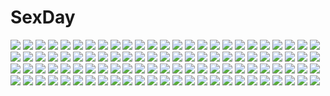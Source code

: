 # SexDay
![](https://konachan.com/image/a568d443cb65466cb0794554a10ebd01/Konachan.com%20-%20276913%20alexiel%20autumn%20black_eyes%20black_hair%20breasts%20cleavage%20drink%20food%20japanese_clothes%20kimono%20leaves%20long_hair%20original%20signed%20thighhighs%20water.jpg)
![](https://konachan.com/image/1af46f070316175795f5a19351b243c5/Konachan.com%20-%20258314%202girls%20aqua_eyes%20blonde_hair%20bow%20breasts%20cleavage%20dress%20elbow_gloves%20flowers%20gloves%20gun%20lin.h%20long_hair%20ponytail%20twintails%20weapon%20yellow_eyes.jpg)
![](https://konachan.com/image/aafe589b028f214fa526ed2d19547984/Konachan.com%20-%2073931%20black_hair%20blue_eyes%20eyepatch%20kneehighs%20long_hair%20mubouou_aasaa%20original%20ribbons%20skirt.jpg)
![](https://konachan.com/image/f85ddb60c33bbda45114d075a86112ac/Konachan.com%20-%2093364%20hoshiguma_yuugi%20komeiji_satori%20pointed_ears%20touhou.jpg)
![](https://konachan.com/image/eaf3f594e39e8e4109455717ae57d402/Konachan.com%20-%205562%20christmas%20senmu.jpg)
![](https://konachan.com/image/5e5f497b2a57464b0b03b9a5d8c200df/Konachan.com%20-%20117606%20animal_ears%20blonde_hair%20blue_eyes%20dress%20foxgirl%20jpeg_artifacts%20original%20poco%20short_hair%20tail%20third-party_edit%20white.jpg)
![](https://konachan.com/image/ba900af178d635733ab43cbac0c24b31/Konachan.com%20-%20115614%20ass%20censored%20fang%20game_cg%20kousaka_kirino%20ninoko%20ore_no_imouto_ga_konna_ni_kawaii_wake_ga_nai%20penis%20pussy%20sex%20wings.jpg)
![](https://konachan.com/image/f9b8a57af6da8900d166d091dc184f0e/Konachan.com%20-%2045142%20abhar%20deep_blue_sky_%26_pure_white_wings%20hanami_mariya%20koga_sayoko%20misaki_kurehito.jpg)
![](https://konachan.com/image/3101ac9dc34cdcf1cfd87fb92a151b98/Konachan.com%20-%2013726%20all_male%20death_note%20l%20male%20polychromatic%20ryuk%20yagami_light.jpg)
![](https://konachan.com/image/68b5a4f376c2855f96cc872671529a2b/Konachan.com%20-%20126135%20animal_ears%20blonde_hair%20hitoto%20idolmaster%20idolmaster_cinderella_girls%20jougasaki_rika%20tail%20thighhighs%20white%20yellow_eyes.jpg)
![](https://konachan.com/image/3350b5df89eb8f4869e4883c3f957810/Konachan.com%20-%20219945%20ass%20blonde_hair%20boots%20gun%20hat%20panties%20skirt_lift%20thighhighs%20tomoe_mami%20twintails%20underwear%20upskirt%20weapon%20white%20wokada%20yellow_eyes.jpg)
![](https://konachan.com/image/814dda8a35372e25dffe626071a13645/Konachan.com%20-%20167921%20animal%20blush%20boots%20brown_eyes%20brown_hair%20cherry_blossoms%20fish%20flowers%20npcpepper%20original%20petals%20ponytail%20shirt%20water.jpg)
![](https://konachan.com/jpeg/1c219f1bad659d8eebb8e4715a589b89/Konachan.com%20-%20144617%20boots%20breasts%20cleavage%20dress%20gloves%20green_eyes%20gun%20long_hair%20original%20purple_hair%20saberiii%20weapon.jpg)
![](https://konachan.com/jpeg/348e0070ff86dd8bf6b187f2ea05851c/Konachan.com%20-%20194012%202girls%20animal_ears%20bed%20catgirl%20chocola_%28sayori%29%20game_cg%20long_hair%20nekopara%20neko_works%20sayori%20sleeping%20vanilla_%28sayori%29.jpg)
![](https://konachan.com/image/2b2d8d6f4f3333b6e0a9ac1636887b89/Konachan.com%20-%20280487%20armor%20dark%20group%20original%20pixiv_fantasia%20sketch%20swd3e2%20watermark.jpg)
![](https://konachan.com/image/5a13db1c9b79d882fdd854c0dd5e5803/Konachan.com%20-%2030123%20tagme.jpg)
![](https://konachan.com/image/c04e08e078f1748e75b9bb3dbd4dd6b8/Konachan.com%20-%20114852%20hachune_miku%20hatsune_miku%20miku_append%20vocaloid.jpg)
![](https://konachan.com/image/c534d24ee74b3008f9f060d12a6e73ba/Konachan.com%20-%20247144%20armor%20asa_ni_haru%20clouds%20dress%20gun%20gunpuku_no_himegimi%20hat%20long_hair%20military%20re%3Acreators%20ribbons%20sky%20sword%20twintails%20uniform%20weapon%20white_hair.jpg)
![](https://konachan.com/image/49e576ee4b4097049eea648fe76950f3/Konachan.com%20-%20225177%20animal%20bird%20chai_%28artist%29%20drink%20original%20sketch.jpg)
![](https://konachan.com/jpeg/434b5cee9b89e220c38e87a97eccde49/Konachan.com%20-%20289364%202girls%20aqua_hair%20bloomers%20breasts%20cameltoe%20cleavage%20cropped%20green_eyes%20hoodie%20kinakoweb%20kneehighs%20original%20pink_hair%20ponytail%20thighhighs%20white.jpg)
![](https://konachan.com/jpeg/cccd8738307b36aa14f70bbc3fbaa6af/Konachan.com%20-%20120833%20game_cg%20ninomae_sakura%20shunki_gentei_poco_a_poco.jpg)
![](https://konachan.com/jpeg/60dedbea3c3e013c9169aa2996d35de9/Konachan.com%20-%20168628%20all_male%20group%20gyuki_%28naruto%29%20horns%20isobu_%28naruto%29%20kokuo_%28naruto%29%20male%20multiple_tails%20naruto%20o96ap%20orange_eyes%20orange_hair%20short_hair%20tail.jpg)
![](https://konachan.com/image/89d14bfb67ed94075004a5fa7efa0187/Konachan.com%20-%20113839%20breasts%20clouds%20flat_chest%20haimura_kiyotaka%20loli%20nipples%20sky%20swimsuit%20water.jpg)
![](https://konachan.com/image/642611d0475acd5abdda1a1b07145d63/Konachan.com%20-%20105411%20black_hair%20blue_eyes%20blush%20breasts%20choker%20cleavage%20eyepatch%20flowers%20long_hair%20original%20por%20water%20wet.jpg)
![](https://konachan.com/image/1fa2695e64bd040c44a0d0b2aa94e909/Konachan.com%20-%20196849%20blush%20breasts%20brown_eyes%20brown_hair%20cleavage%20doubleforty%20headdress%20long_hair%20maid%20original%20panties%20tears%20thighhighs%20underwear%20wink%20wristwear.jpg)
![](https://konachan.com/image/c0723a2a4ed9f77c11c66a6212f57ff9/Konachan.com%20-%20141926%20hatsune_miku%20n39%20vocaloid.jpg)
![](https://konachan.com/image/23bb1a36d09f5c705480b5a06a421fa9/Konachan.com%20-%2080475%20bikini%20himekaidou_hatate%20nopan%20pointed_ears%20shameimaru_aya%20swimsuit%20touhou.jpg)
![](https://konachan.com/jpeg/56d0ed9fa09fcbfeb52ee7204dfc1f1d/Konachan.com%20-%20291363%20black_hair%20long_hair%20original%20purple_eyes%20school_uniform%20urim_%28paintur%29.jpg)
![](https://konachan.com/jpeg/be03a8aa3763ba3e112f1c6f1f40eb84/Konachan.com%20-%20119099%20kagamine_len%20kagamine_rin%20male%20vocaloid.jpg)
![](https://konachan.com/jpeg/30835395bbafe174a3cb830f255f2c20/Konachan.com%20-%20228603%20bow%20brown_hair%20dtvisu%20hakurei_reimu%20japanese_clothes%20miko%20red_eyes%20touhou.jpg)
![](https://konachan.com/image/1118449ba5556f14b66c0dc3db6c1052/Konachan.com%20-%2061200%20blue_eyes%20hat%20higurashi_no_naku_koro_ni%20nemu_%28nebusokugimi%29%20ryuuguu_rena%20thighhighs%20weapon.jpg)
![](https://konachan.com/image/e7379b2229c66095a7e4681d784913a9/Konachan.com%20-%20258180%20animal_ears%20barefoot%20cameltoe%20elsword%20eve_%28elsword%29%20long_hair%20orange_eyes%20panties%20ripe.c%20school_uniform%20signed%20skirt%20spread_legs%20underwear%20white_hair.jpg)
![](https://konachan.com/image/3806bffa42c5a57a835e783954842d84/Konachan.com%20-%20140335%20all_male%20brown_hair%20carnelian%20japanese_clothes%20long_hair%20male%20miko%20mix%21%20purple_eyes%20suwa_ranmaru%20trap%20wet.jpg)
![](https://konachan.com/jpeg/9dde690e049b28657a3f92ad4f0108c8/Konachan.com%20-%20116887%20blue_eyes%20blush%20game_cg%20mitarai_mei%20red_hair%20ribbons%20school_uniform%20short_hair%20skirt%20suika_niritsu.jpg)
![](https://konachan.com/image/da7ddc248f53bd2145495ec8e748bd5a/Konachan.com%20-%20267606%20animated%20ass%20ass_grab%20bed%20blonde_hair%20blush%20breasts%20dark_skin%20gloves%20hat%20long_hair%20nude%20penis%20purple_eyes%20sex%20tears%20thighhighs%20touhou%20uncensored.gif)
![](https://konachan.com/jpeg/b79d476e90dc51d5b30117dc63f9cc2e/Konachan.com%20-%20117913%20blue_eyes%20blush%20bra%20breasts%20censored%20game_cg%20kunihiro_hinata%20muririn%20nipples%20noble_works%20penis%20pink_hair%20pussy%20sex%20underwear%20yuzusoft.jpg)
![](https://konachan.com/jpeg/01b82dca971e6f331018ef25ac7058ab/Konachan.com%20-%20267654%20bed%20blonde_hair%20blue_eyes%20blush%20breasts%20close%20game_cg%20ichikawa_saasha%20jounoin_kaho%20long_hair%20nipples%20silkys_plus.jpg)
![](https://konachan.com/jpeg/afd41068c342859010b3a8caffee8563/Konachan.com%20-%2056680%20tagme%20transparent%20vector.jpg)
![](https://konachan.com/image/4ad08af519d4472ae25c6726a0a1f6c8/Konachan.com%20-%2056112%20alicia_melchiott%20brigitte_stark%20isara_gunther%20largo_potter%20valkyria_chronicles%20welkin_gunther.jpg)
![](https://konachan.com/jpeg/fe10148b2f3f95936169e219dc5356f1/Konachan.com%20-%20165851%20black_hair%20blue_eyes%20blush%20dress%20hat%20kantoku%20long_hair%20orange_hair%20pink_eyes%20pink_hair%20scan%20short_hair%20shorts%20twintails%20wink%20yellow_eyes%20yukata.jpg)
![](https://konachan.com/jpeg/9504edd4886a31b32cbc6b0926d35754/Konachan.com%20-%20217404%202girls%20black_hair%20blush%20breasts%20brown_hair%20censored%20game_cg%20long_hair%20mononofu%20nipples%20nude%20onsen%20pussy%20red_eyes%20short_hair%20water%20wet%20wink%20yuri.jpg)
![](https://konachan.com/image/4f5a958fb4ae53f697c864a6552aad7b/Konachan.com%20-%2082828%20all_male%20chibi%20ciel_phantomhive%20finnian%20kuroshitsuji%20male%20sebastian_michaelis%20tanaka%20vector.jpg)
![](https://konachan.com/image/07206612b1160414d590b7c08e98b2ef/Konachan.com%20-%20152817%20animal_ears%20blue_hair%20bunnygirl%20long_hair%20mondaiji_tachi_ga_isekai_kara_kuru_sou_desu_yo%3F%20red_eyes%20shira-nyoro%20thighhighs%20wristwear.jpg)
![](https://konachan.com/image/c5b4b9ec15371b890b626b92321c7c7c/Konachan.com%20-%20260834%20cameltoe%20dodomayo%20flowers%20kneehighs%20original%20panties%20pink_hair%20ponytail%20school_uniform%20short_hair%20skirt%20sky%20tree%20underwear%20upskirt%20yellow_eyes.jpg)
![](https://konachan.com/image/f126927367a36cf2a7deb628901c4e87/Konachan.com%20-%20206224%202girls%20aqua_eyes%20blonde_hair%20clouds%20dark_skin%20hakokon%20loli%20long_hair%20pink_eyes%20pink_hair%20skirt%20sky%20swim_ring%20swimsuit%20tan_lines%20twintails%20water%20wink.jpg)
![](https://konachan.com/image/507210e6a467da63033aaf403053ffcc/Konachan.com%20-%2043125%20estel_freesia%20tagme%20wreathlit_noel%20yoake_mae_yori_ruri_iro_na.jpg)
![](https://konachan.com/image/8c5e7d0d27d730c0a2a308ef7a476e11/Konachan.com%20-%208155%20berserker%20chinese_clothes%20chinese_dress%20cosplay%20crazy_clover_club%20fate_%28series%29%20fate_stay_night%20illyasviel_von_einzbern.jpg)
![](https://konachan.com/image/176f54a7b33a519a01da5092d9eabdf0/Konachan.com%20-%20280287%202girls%20aqua_eyes%20flowers%20green_hair%20komeiji_koishi%20komeiji_satori%20pink_eyes%20purple_hair%20rose%20short_hair%20touhou%20wikumi.jpg)
![](https://konachan.com/image/980bf09b902537eb9c249d8dccb00818/Konachan.com%20-%20302762%202girls%20animal_ears%20arknights%20forest%20hamachi_hazuki%20lappland_%28arknights%29%20shorts%20sword%20tail%20texas_%28arknights%29%20tree%20weapon%20wolfgirl.jpg)
![](https://konachan.com/image/ca77315acffa849fce312fc32dcfb3e6/Konachan.com%20-%20130997%20dress%20guitar%20gumi%20instrument%20sazanami_shione%20scarf%20tie%20vocaloid.jpg)
![](https://konachan.com/image/2020f9206731a32c1b9a209a82ca8cf8/Konachan.com%20-%2013874%20animal_ears%20brown_eyes%20brown_hair%20catgirl%20headphones%20houmitsu%20skirt.jpg)
![](https://konachan.com/image/be08c9f309658daf2f76e23ec7aabb7d/Konachan.com%20-%20174211%202girls%20akemi_homura%20akuma_homura%20black_hair%20dress%20elbow_gloves%20gloves%20kaname_madoka%20pink_hair%20thighhighs%20ultimate_madoka%20underwater%20water.jpg)
![](https://konachan.com/jpeg/1411e21afcf68ce867a666776e392430/Konachan.com%20-%20104926%20akiyama_mio%20bikini%20black_hair%20blonde_hair%20blue_eyes%20brown_eyes%20brown_hair%20headband%20hirasawa_yui%20k-on%21%20long_hair%20short_hair%20swimsuit%20twintails.jpg)
![](https://konachan.com/image/991372c7ba22fa479a231af61d230d4e/Konachan.com%20-%20233915%20grass%20landscape%20nobody%20original%20pippi_%28p3i2%29%20scenic%20snow%20water.jpg)
![](https://konachan.com/jpeg/5a4df0cc31cfdc7ee97aa864cb71df8e/Konachan.com%20-%2061890%20bath%20blue_eyes%20blue_hair%20game_cg%20hatsushiba_ai%20nipples%20panties%20pink_hair%20rubber_duck%20school_swimsuit%20school_uniform%20sorairo%20swimsuit%20tagme%20underwear.jpg)
![](https://konachan.com/image/b962bb4ee243b9e3d36fd98c76db4575/Konachan.com%20-%20182716%202girls%20akashio%20black_hair%20bow%20butterfly%20cape%20clouds%20dress%20flowers%20long_hair%20moon%20petals%20rainbow%20red_eyes%20short_hair%20sky%20thighhighs%20touhou%20water%20wings.jpg)
![](https://konachan.com/jpeg/60474643ee0309ad969cf262ec625d0b/Konachan.com%20-%20302518%20aqua_eyes%20aqua_hair%20building%20city%20clouds%20hatsune_miku%20headphones%20long_hair%20moon%20skirt%20sky%20sunset%20tie%20twintails%20vocaloid%20zettai_ryouiki.jpg)
![](https://konachan.com/image/6a3ab744521d0a74296f6820f4cfcfbc/Konachan.com%20-%20227945%20blush%20boots%20bow%20breasts%20censored%20choker%20cross%20cum%20dress%20gloves%20long_hair%20nipples%20no_bra%20nude%20penis%20pussy%20ribbons%20sex%20sonoda_umi%20tears%20thighhighs.jpg)
![](https://konachan.com/image/47eb1fa2b9d165aa80c22c918b52f473/Konachan.com%20-%20302641%20hatsune_miku%20polychromatic%20rindo_karasuba%20signed%20vocaloid.jpg)
![](https://konachan.com/image/55c83b952a263de7e73ec0f26daf19ac/Konachan.com%20-%2041455%20graham_aker%20mobile_suit_gundam%20mobile_suit_gundam_00.jpg)
![](https://konachan.com/image/b2c28616a2690fc710bc53b3821ca6a2/Konachan.com%20-%20211903%20building%20city%20clouds%20k_kanehira%20nobody%20original%20scenic%20sky%20stairs.jpg)
![](https://konachan.com/jpeg/0d6d575ae5dd2cbf40783382eeb1bfb0/Konachan.com%20-%20182976%20blush%20breasts%20cleavage%20green_eyes%20love_live%21_school_idol_project%20purple_hair%20torigoe_takumi%20toujou_nozomi%20wet.jpg)
![](https://konachan.com/jpeg/4333c7a602d523557a061ee9e8762792/Konachan.com%20-%20185142%20black_hair%20blue_eyes%20blue_hair%20breasts%20censored%20game_cg%20green_eyes%20group%20himeji_sara%20kamidere%20nipples%20nude%20pink_hair%20pussy%20tan_lines%20yellow_eyes.jpg)
![](https://konachan.com/image/64d675ce85b4a86dff755e6ce2178f53/Konachan.com%20-%2043798%20chibi%20ga-rei_zero%20guitar%20instrument%20isayama_mei%20jinguuji_ayame%20kasuga_natsuki.jpg)
![](https://konachan.com/jpeg/1517f056454585498c04bbd99f159aef/Konachan.com%20-%20133934%20blonde_hair%20breasts%20hat%20long_hair%20nipples%20nude%20purple_eyes%20saburou_%28hgmg%29%20thighhighs%20touhou%20yakumo_yukari.jpg)
![](https://konachan.com/image/b1396274d68a1313060bd0aec1e7a4a3/Konachan.com%20-%20199810%20aconitea%20blonde_hair%20blue_eyes%20blue_hair%20blush%20braids%20brown_hair%20choker%20group%20kneehighs%20long_hair%20microphone%20orange_hair%20scarf%20short_hair%20tree%20winter.jpg)
![](https://konachan.com/image/b625c12f9e171f6233c20ec855eabcdf/Konachan.com%20-%20139067%20favorite%20game_cg%20hoshizora_no_memoria%20japanese_clothes%20long_hair%20mare_s_ephemeral%20ribbons%20shida_kazuhiro%20twintails%20white_hair%20yellow_eyes.jpg)
![](https://konachan.com/image/8d4863b680ba243e8bfccf0729800f78/Konachan.com%20-%2025679%20blood%20higurashi_no_naku_koro_ni%20knife%20ryuuguu_rena.jpeg)
![](https://konachan.com/jpeg/ad865235c006284986aa1796589a9976/Konachan.com%20-%20211504%202girls%20ass%20barefoot%20blonde_hair%20dress%20long_hair%20petals%20red_eyes%20saigyouji_yuyuko%20touhou%20t-ray%20yakumo_yukari%20yellow_eyes.jpg)
![](https://konachan.com/image/4e1378e85989a8b2b8c92d8e2b1004e6/Konachan.com%20-%20243033%20300_heroes%20ass%20breasts%20hanshu%20long_hair%20nude%20pink_hair%20red_eyes%20thighhighs.jpg)
![](https://konachan.com/image/6d9632c269a14311c0398e7f966e3fc6/Konachan.com%20-%2077050%20flandre_scarlet%20group%20hakurei_reimu%20hong_meiling%20izayoi_sakuya%20kirisame_marisa%20mage%20maid%20miko%20porurin%20shameimaru_aya%20touhou%20vampire%20witch%20wolfgirl.jpg)
![](https://konachan.com/jpeg/372051da1870c9740b78e9b6a08d4cc1/Konachan.com%20-%20306606%20blush%20bow%20breasts%20cleavage%20food%20fruit%20girls_frontline%20glasses%20gloves%20graffiti%20green_eyes%20pink_hair%20scarf%20short_hair%20strawberry%20urim_%28paintur%29%20white.jpg)
![](https://konachan.com/image/f2b030bc4e9e8b15661b6240c2eae4b5/Konachan.com%20-%2020508%20ghost_in_the_shell%20ghost_in_the_shell%3A_stand_alone_complex%20heart%20jpeg_artifacts%20tachikoma.jpg)
![](https://konachan.com/image/bc238abad222d9cc9ae1861ba634395c/Konachan.com%20-%20176794%202girls%20animal%20bubbles%20fish%20hatsune_miku%20kneehighs%20school_uniform%20seeu%20vocaloid%20zenyu.jpg)
![](https://konachan.com/image/7d90048a1740f37dd8a2ff5603f39f58/Konachan.com%20-%20198477%20all_male%20black_hair%20male%20monochrome%20original%20short_hair.jpg)
![](https://konachan.com/jpeg/da38ad729a2427618545a36f96edfff4/Konachan.com%20-%20177881%20aikawa_arisa_%28kiss_ato%29%20blue_eyes%20brown_hair%20game_cg%20giga%20kiss_ato%20long_hair%20mikoto_akemi%20thighhighs.jpg)
![](https://konachan.com/jpeg/f3682d768e027642bf95a718b48c2b33/Konachan.com%20-%20173679%202girls%20aida_mana%20bath%20blue_eyes%20blush%20breasts%20hishikawa_rikka%20inoshishi%20long_hair%20nude%20pink_eyes%20pink_hair%20precure%20short_hair%20water%20yuri.jpg)
![](https://konachan.com/image/5417da93fc9da771cc9b59d33790933d/Konachan.com%20-%20192760%20animal%20brown_eyes%20brown_hair%20dog%20food%20kotatsu%20original%20phone%20touma_kisa%20wink.jpg)
![](https://konachan.com/jpeg/c77be8f3be5a44f2d4a21cac30e78c58/Konachan.com%20-%20197587%20black_hair%20blue_eyes%20glasses%20nekobaka%20original%20panties%20short_hair%20thighhighs%20underwear.jpg)
![](https://konachan.com/jpeg/2bf845d581e73af645bd0240704480ef/Konachan.com%20-%20284147%202girls%20ass%20breasts%20cameltoe%20crown%20dark_skin%20headband%20hoodie%20jtveemo%20long_hair%20pink_hair%20shorts%20signed%20skintight%20splatoon%20tentacles%20underboob%20waifu2x.jpg)
![](https://konachan.com/image/a8d403b0b0e78661d79685cdda39b7cd/Konachan.com%20-%20171067%20bed%20bow%20breasts%20cleavage%20fan%20hat%20long_hair%20orange_hair%20petals%20qblade%20red_eyes%20ribbons%20see_through%20signed%20touhou%20yakumo_yukari.jpg)
![](https://konachan.com/jpeg/e81543daf9452841d8c85248b7a223ab/Konachan.com%20-%2057789%20bakemonogatari%20kanbaru_suruga%20monogatari_%28series%29%20transparent%20vector.jpg)
![](https://konachan.com/image/9d55f0bf22d83ea008c9d87e60eef7e4/Konachan.com%20-%2050052%20akiyama_mio%20hirasawa_yui%20k-on%21%20kotobuki_tsumugi%20school_uniform%20tainaka_ritsu.jpg)
![](https://konachan.com/image/ac485f1d01bae39eda89aff6635ed47c/Konachan.com%20-%2077819%20hatsune_miku%20itaya_saaya%20miku_append%20navel%20twintails%20vocaloid.jpg)
![](https://konachan.com/jpeg/2a0c2226e7a04f22c456f0fcc22522e5/Konachan.com%20-%20181179%20blush%20love_live%21_school_idol_project%20nishikino_maki%20sakuyunomi%20school_uniform%20shoujo_ai%20skirt%20stockings%20yazawa_nico.jpg)
![](https://konachan.com/jpeg/47f13621e14fa5414a8fc63b8408ed8f/Konachan.com%20-%2067153%20blush%20loli%20nipples%20panties%20ribbons%20scan%20thighhighs%20tinkerbell%20tinkle%20underwear.jpg)
![](https://konachan.com/image/34c7c098a7fe315f6215f783847ad732/Konachan.com%20-%20125225%20blue_eyes%20gray_hair%20hat%20komeiji_koishi%20shromann%20touhou.jpg)
![](https://konachan.com/image/55f519acfb64485a7ac7587c606872d8/Konachan.com%20-%20159013%20black_eyes%20black_hair%20blue_hair%20brown_hair%20computer%20green_hair%20group%20original%20robot%20school_uniform%20short_hair%20skirt%20socks%20sukabu%20techgirl.jpg)
![](https://konachan.com/jpeg/16b3f9cffee2c328692cf8b6eb1d13f5/Konachan.com%20-%20218320%20atha%20black_eyes%20black_hair%20long_hair%20original%20sword%20weapon.jpg)
![](https://konachan.com/image/c1393f3deac5035c659a16757b196162/Konachan.com%20-%2027564%20asahina_mikuru%20brown_eyes%20suzumiya_haruhi_no_yuutsu%20waitress%20white%20wink.jpg)
![](https://konachan.com/jpeg/5598d86d942b5428a78bd802b9cdb6d4/Konachan.com%20-%20257973%202girls%20black_hair%20bow%20cartagra%20dress%20feathers%20green_eyes%20kouzuki_kazuna%20kouzuki_yura%20long_hair%20ponytail%20scan%20snow%20sugina_miki%20tree%20water.jpg)
![](https://konachan.com/jpeg/e8f185c44b74a93298dc78e63ec62410/Konachan.com%20-%20123186%20appare%21_tenka_gomen%20echigoya_yamabuki%20game_cg%20katagiri_hinata.jpg)
![](https://konachan.com/jpeg/2c5c2315b8c0f77e0fcd28b13e00f79e/Konachan.com%20-%2025129%20close%20sawachika_eri%20school_rumble%20vector.jpg)
![](https://konachan.com/image/8e4d6e1163748509870f2a5aa2d798f7/Konachan.com%20-%20207389%20anthropomorphism%20blue_eyes%20breasts%20brown_hair%20cleavage%20gin00%20japanese_clothes%20jpeg_artifacts%20kantai_collection%20long_hair%20panties%20underwear%20yukata.jpg)
![](https://konachan.com/image/65d0fd5fa4579b453f679b37b03eaf17/Konachan.com%20-%20104002%20bow%20dress%20idolmaster%20kyu%20microphone%20minase_iori.jpg)
![](https://konachan.com/image/9d20d70a7cf56605b81308756de2a3ef/Konachan.com%20-%20299779%202girls%20animal_ears%20apron%20black_hair%20dress%20drink%20gray_hair%20kotatsu%20original%20panties%20sara_manta%20short_hair%20sleeping%20underwear%20uniform.jpg)
![](https://konachan.com/image/f5cd8c2e76715dfed29f0fd888cfd735/Konachan.com%20-%20156097%202girls%20boat%20brown_hair%20clouds%20gloves%20green_eyes%20long_hair%20original%20pantyhose%20pixiv_fantasia%20scarf%20short_hair%20skade%20stars%20umbrella.jpg)
![](https://konachan.com/image/91fca36c710c4cf4554badf22b39adea/Konachan.com%20-%20165177%20blue_eyes%20blue_hair%20bottle_miku%20hatsune_miku%20long_hair%20signed%20vocaloid%20water.jpg)
![](https://konachan.com/image/61528bfa57d30c3dde90217409fa9b33/Konachan.com%20-%20278989%20ass%20bikini%20black_hair%20blush%20breasts%20cameltoe%20green_eyes%20group%20long_hair%20navel%20nipple_slip%20nipples%20pink_hair%20purple_eyes%20red_eyes%20swimsuit%20twintails.jpg)
![](https://konachan.com/jpeg/760c2d678a34e44259573b7a94e7d031/Konachan.com%20-%2047093%20breasts%20cc%20cleavage%20code_geass%20green_hair%20kimura_takahiro%20lelouch_lamperouge%20male.jpg)
